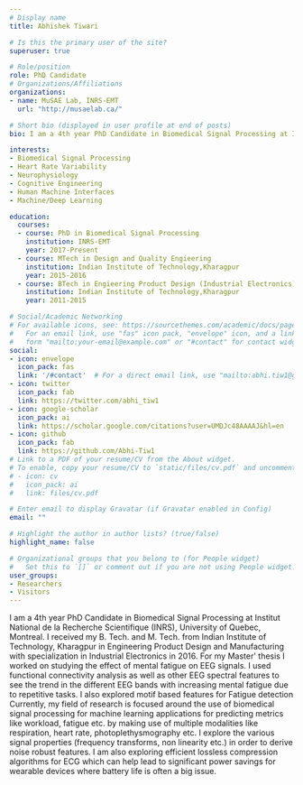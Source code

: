 ```yaml
---
# Display name
title: Abhishek Tiwari

# Is this the primary user of the site?
superuser: true

# Role/position
role: PhD Candidate
# Organizations/Affiliations
organizations:
- name: MuSAE Lab, INRS-EMT
  url: "http://musaelab.ca/"

# Short bio (displayed in user profile at end of posts)
bio: I am a 4th year PhD Candidate in Biomedical Signal Processing at Institut National de la Recherche Scientifique (INRS), University of Quebec, Montreal.  I received my B. Tech. and M. Tech. from Indian Institute of Technology, Kharagpur in  Engineering Product Design and Manufacturing with specialization in Industrial Electronics in 2016. For my Master' thesis I worked on studying the effect of mental fatigue on EEG signals. I used functional connectivity analysis as well as other EEG spectral features to see the trend in the different EEG bands with increasing mental fatigue due to repetitive tasks. I also explored motif based features for Fatigue detection Currently, my field of research is focused around the use of biomedical signal processing for machine learning applications for predicting metrics like workload, fatigue etc. by making use of multiple modalities like respiration, heart rate, photoplethysmography etc. I explore the various signal properties (frequency transforms, non linearity etc.) in order to derive noise robust features. I am also exploring efficient lossless compression algorithms for ECG which can help lead to significant power savings for wearable devices where battery life is often a  big issue.

interests:
- Biomedical Signal Processing
- Heart Rate Variability
- Neurophysiology
- Cognitive Engineering
- Human Machine Interfaces
- Machine/Deep Learning

education:
  courses:
  - course: PhD in Biomedical Signal Processing
    institution: INRS-EMT
    year: 2017-Present
  - course: MTech in Design and Quality Engieering
    institution: Indian Institute of Technology,Kharagpur
    year: 2015-2016
  - course: BTech in Engieering Product Design (Industrial Electronics)
    institution: Indian Institute of Technology,Kharagpur
    year: 2011-2015

# Social/Academic Networking
# For available icons, see: https://sourcethemes.com/academic/docs/page-builder/#icons
#   For an email link, use "fas" icon pack, "envelope" icon, and a link in the
#   form "mailto:your-email@example.com" or "#contact" for contact widget.
social:
- icon: envelope
  icon_pack: fas
  link: '/#contact'  # For a direct email link, use "mailto:abhi.tiw1@gmail.com".
- icon: twitter
  icon_pack: fab
  link: https://twitter.com/abhi_tiw1
- icon: google-scholar
  icon_pack: ai
  link: https://scholar.google.com/citations?user=UMDJc48AAAAJ&hl=en
- icon: github
  icon_pack: fab
  link: https://github.com/Abhi-Tiw1
# Link to a PDF of your resume/CV from the About widget.
# To enable, copy your resume/CV to `static/files/cv.pdf` and uncomment the lines below.
# - icon: cv
#   icon_pack: ai
#   link: files/cv.pdf

# Enter email to display Gravatar (if Gravatar enabled in Config)
email: ""

# Highlight the author in author lists? (true/false)
highlight_name: false

# Organizational groups that you belong to (for People widget)
#   Set this to `[]` or comment out if you are not using People widget.
user_groups:
- Researchers
- Visitors
---
```


I am a 4th year PhD Candidate in Biomedical Signal Processing at Institut National de la Recherche Scientifique (INRS), University of Quebec, Montreal.  I received my B. Tech. and M. Tech. from Indian Institute of Technology, Kharagpur in  Engineering Product Design and Manufacturing with specialization in Industrial Electronics in 2016. For my Master' thesis I worked on studying the effect of mental fatigue on EEG signals. I used functional connectivity analysis as well as other EEG spectral features to see the trend in the different EEG bands with increasing mental fatigue due to repetitive tasks. I also explored motif based features for Fatigue detection Currently, my field of research is focused around the use of biomedical signal processing for machine learning applications for predicting metrics like workload, fatigue etc. by making use of multiple modalities like respiration, heart rate, photoplethysmography etc. I explore the various signal properties (frequency transforms, non linearity etc.) in order to derive noise robust features. I am also exploring efficient lossless compression algorithms for ECG which can help lead to significant power savings for wearable devices where battery life is often a  big issue.
